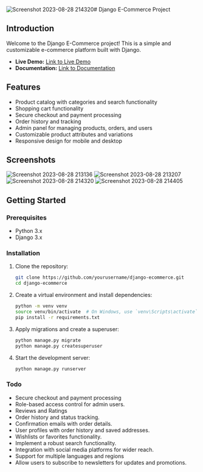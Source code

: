 ![Screenshot 2023-08-28 214320](https://github.com/Bonfacegitonga/django-ecommerce/assets/65446155/cb702bd7-b2c1-4f05-b142-7730b4d9b960)# Django E-Commerce Project

## Introduction

Welcome to the Django E-Commerce project! This is a simple and customizable e-commerce platform built with Django.

- **Live Demo:** [Link to Live Demo](https://your-demo-link.com)
- **Documentation:** [Link to Documentation](https://link-to-documentation.com)

## Features

- Product catalog with categories and search functionality
- Shopping cart functionality
- Secure checkout and payment processing
- Order history and tracking
- Admin panel for managing products, orders, and users
- Customizable product attributes and variations
- Responsive design for mobile and desktop

## Screenshots


![Screenshot 2023-08-28 213136](https://github.com/Bonfacegitonga/django-ecommerce/assets/65446155/f0ef1de8-4e1e-402d-bce0-9bf4ccbc4454)
![Screenshot 2023-08-28 213207](https://github.com/Bonfacegitonga/django-ecommerce/assets/65446155/da6b0d8c-5e95-4687-866b-54b5e7acb3f5)
![Screenshot 2023-08-28 214320](https://github.com/Bonfacegitonga/django-ecommerce/assets/65446155/7bc88287-f057-4790-9b3b-bf01165c792c)
![Screenshot 2023-08-28 214405](https://github.com/Bonfacegitonga/django-ecommerce/assets/65446155/98a1362e-1f72-4cff-bb28-d5c9f2b3f19d)

## Getting Started

### Prerequisites

- Python 3.x
- Django 3.x

### Installation

1. Clone the repository:

   ```bash
   git clone https://github.com/yourusername/django-ecommerce.git
   cd django-ecommerce

2. Create a virtual environment and install dependencies:
   ```bash
   python -m venv venv
   source venv/bin/activate  # On Windows, use `venv\Scripts\activate`
   pip install -r requirements.txt

3. Apply migrations and create a superuser:
   ```bash
   python manage.py migrate
   python manage.py createsuperuser

4. Start the development server:
   ```bash
   python manage.py runserver

### Todo

- Secure checkout and payment processing
- Role-based access control for admin users.
- Reviews and Ratings
- Order history and status tracking.
- Confirmation emails with order details.
- User profiles with order history and saved addresses.
- Wishlists or favorites functionality.
- Implement a robust search functionality.
- Integration with social media platforms for wider reach.
- Support for multiple languages and regions
- Allow users to subscribe to newsletters for updates and promotions.

